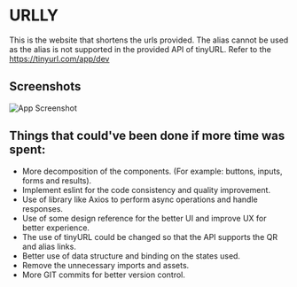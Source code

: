 
# URLLY

This is the website that shortens the urls provided.
The alias cannot be used as the alias is not supported in the provided API of tinyURL. Refer to the https://tinyurl.com/app/dev




## Screenshots

![App Screenshot](https://i.ibb.co/n10zrgJ/adsdd.png)

## Things that could've been done if more time was spent:

- More decomposition of the components. (For example: buttons, inputs, forms and results).
- Implement eslint for the code consistency and quality improvement.
- Use of library like Axios to perform async operations and handle responses.
- Use of some design reference for the better UI and improve UX for better experience.
- The use of tinyURL could be changed so that the API supports the QR and alias links.
- Better use of data structure and binding on the states used.
- Remove the unnecessary imports and assets.
- More GIT commits for better version control.

